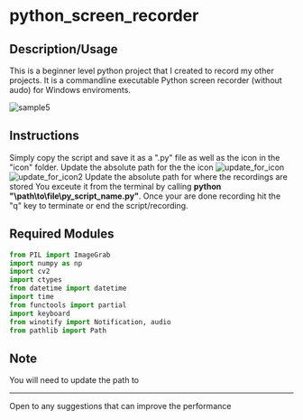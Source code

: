 # python_screen_recorder

## Description/Usage

This is a beginner level python project that I created to record my other projects. It is a commandline executable Python screen recorder (without audo) for Windows enviroments.

![sample5](https://user-images.githubusercontent.com/68747084/230796396-5dcfda01-609c-487e-811c-b21fecf12637.gif)

## Instructions

Simply copy the script and save it as a ".py" file as well as the icon in the "icon" folder.
Update the absolute path for the the icon 
![update_for_icon](https://user-images.githubusercontent.com/68747084/230797280-845e9f55-8f6a-4267-a93c-622b5637058c.png)
![update_for_icon2](https://user-images.githubusercontent.com/68747084/230797281-f2400349-a5a7-4fbc-9214-e1f4da17e074.png)
Update the absolute path for where the recordings are stored 
You exceute it from the terminal by calling <b>python "\path\to\file\py_script_name.py"</b>. 
Once your are done recording hit the "q" key to terminate or end the script/recording.


## Required Modules
```python
from PIL import ImageGrab 
import numpy as np
import cv2 
import ctypes 
from datetime import datetime 
import time 
from functools import partial
import keyboard
from winotify import Notification, audio
from pathlib import Path
```

## Note

You will need to update the path to 

<hr>
Open to any suggestions that can improve the performance





